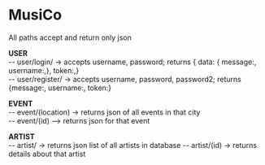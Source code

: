 # MusiCo


All paths accept and return only json


**USER**</br>
-- user/login/ -> accepts username, password; returns { data: { message:, username:,}, token:,} </br>
-- user/register/ -> accepts username, password, password2; returns {message:, username:, token:} </br>

**EVENT**</br>
-- event/(location) -> returns json of all events in that city </br>
-- event/(id) --> returns json for that event </br>

**ARTIST**</br>
-- artist/ -> returns json list of all artists in database
-- artist/(id) -> returns details about that artist
  
 
